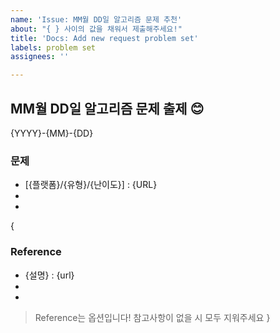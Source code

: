 ```yaml
---
name: 'Issue: MM월 DD일 알고리즘 문제 추천'
about: "{ } 사이의 값을 채워서 제출해주세요!"
title: 'Docs: Add new request problem set'
labels: problem set
assignees: ''

---
```


## MM월 DD일 알고리즘 문제 출제 😊
{YYYY}-{MM}-{DD}

### 문제
- [{플랫폼}/{유형}/{난이도}] : {URL}
-
-
{
### Reference
- {설명} : {url}
-
-
> Reference는 옵션입니다! 참고사항이 없을 시 모두 지워주세요
}

